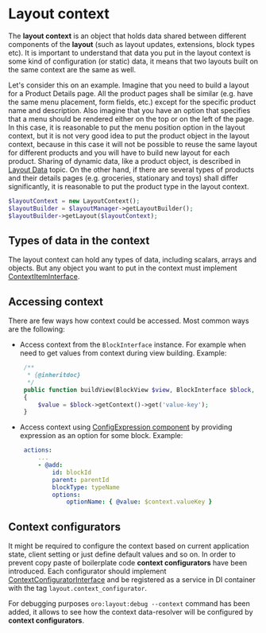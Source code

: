 Layout context
==============

The **layout context** is an object that holds data shared between different components of the **layout** (such as layout updates, extensions, block types etc). It is important to understand that data you put in the layout context is some kind of configuration (or static) data, it means that two layouts built on the same context are the same as well.

Let's consider this on an example. Imagine that you need to build a layout for a Product Details page. All the product pages shall be similar (e.g. have the same menu placement, form fields, etc.) except for the specific product name and description. Also imagine that you have an option that specifies that a menu should be rendered either on the top or on the left of the page. In this case, it is reasonable to put the menu position option in the layout context, but it is not very good idea to put the product object in the layout context, because in this case it will not be possible to reuse the same layout for different products and you will have to build new layout for each product. Sharing of dynamic data, like a product object, is described in [Layout Data](./layout_data.md) topic. On the other hand, if there are several types of products and their details pages (e.g. groceries, stationary and toys) shall differ significantly, it is reasonable to put the product type in the layout context.


```php
$layoutContext = new LayoutContext();
$layoutBuilder = $layoutManager->getLayoutBuilder();
$layoutBuilder->getLayout($layoutContext);
```

Types of data in the context
----------------------------

The layout context can hold any types of data, including scalars, arrays and objects. But any object you want to put in the context must implement [ContextItemInterface](../../../../Component/Layout/ContextItemInterface.php). 

Accessing context
-----------------

There are few ways how context could be accessed. Most common ways are the following:
 
 - Access context from the `BlockInterface` instance. For example when need to get values from context during view building.
   Example:

   ```php
    /**
     * {@inheritdoc}
     */
    public function buildView(BlockView $view, BlockInterface $block, array $options)
    {
        $value = $block->getContext()->get('value-key');
    }
   ```
   
 - Access context using [ConfigExpression component](../../../../Component/ConfigExpression/README.md) by providing 
   expression as an option for some block.
   Example:

   ```yaml
    actions:
        ...
        - @add:
            id: blockId
            parent: parentId
            blockType: typeName
            options:
                optionName: { @value: $context.valueKey }
   ```
   

Context configurators
---------------------

It might be required to configure the context based on current application state, client setting or just define 
default values and so on. In order to prevent copy paste of boilerplate code **context configurators** have been introduced.
Each configurator should implement [ContextConfiguratorInterface](../../../../Component/Layout/ContextConfiguratorInterface.php) and be registered as a service 
in DI container with the tag `layout.context_configurator`. 

For debugging purposes `oro:layout:debug --context` command has been added, it allows to see how the context data-resolver will
be configured by **context configurators**.
